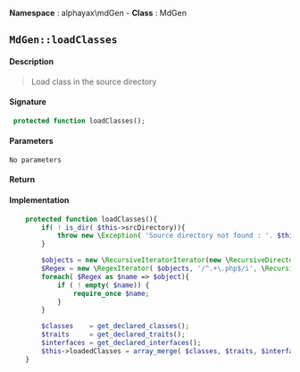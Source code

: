 **Namespace**  : alphayax\mdGen  - **Class** : MdGen

## `MdGen::loadClasses`

#### Description

> Load class in the source directory


#### Signature

```php
 protected function loadClasses();
```

#### Parameters

    No parameters

#### Return


#### Implementation

```php
    protected function loadClasses(){
        if( ! is_dir( $this->srcDirectory)){
            throw new \Exception( 'Source directory not found : '. $this->srcDirectory);
        }

        $objects = new \RecursiveIteratorIterator(new \RecursiveDirectoryIterator( $this->srcDirectory), \RecursiveIteratorIterator::SELF_FIRST);
        $Regex = new \RegexIterator( $objects, '/^.+\.php$/i', \RecursiveRegexIterator::GET_MATCH);
        foreach( $Regex as $name => $object){
            if ( ! empty( $name)) {
                require_once $name;
            }
        }

        $classes    = get_declared_classes();
        $traits     = get_declared_traits();
        $interfaces = get_declared_interfaces();
        $this->loadedClasses = array_merge( $classes, $traits, $interfaces);
    }

```
